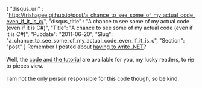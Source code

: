 {
 "disqus_url" : "http://trishagee.github.io/post/a_chance_to_see_some_of_my_actual_code_even_if_it_is_c/",
 "disqus_title" : "A chance to see some of my actual code (even if it is C#)",
 "Title": "A chance to see some of my actual code (even if it is C#)",
 "Pubdate": "2011-06-20",
 "Slug": "a_chance_to_see_some_of_my_actual_code_even_if_it_is_c",
 "Section": "post"
}
Remember I posted about <a href="http://mechanitis.blogspot.com/2011/05/why-java-developers-hate-net.html">having to write .NET</a>?<br /><br />Well, the <a href="http://www.lmaxtrader.co.uk/api-trading/resources-releases">code and the tutorial</a> are available for you, my lucky readers, to <strike>rip to pieces</strike> view.<br /><br />I am not the only person responsible for this code though, so be kind.
